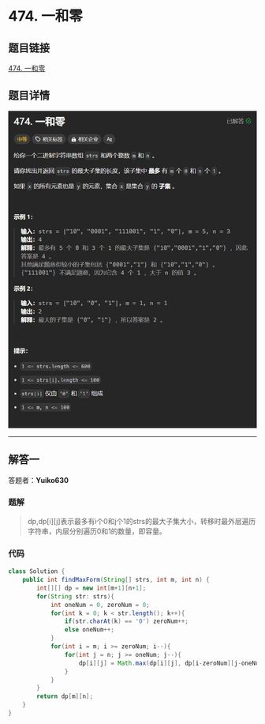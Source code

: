 # 474. 一和零
## 题目链接  
[474. 一和零](https://leetcode.cn/problems/ones-and-zeroes/description/)
## 题目详情
![题目图片](Img/474.png)

***
## 解答一
答题者：**Yuiko630**

### 题解
>dp,dp[i][j]表示最多有i个0和j个1的strs的最大子集大小，转移时最外层遍历字符串，内层分别遍历0和1的数量，即容量。

### 代码
``` Java
class Solution {
    public int findMaxForm(String[] strs, int m, int n) {
        int[][] dp = new int[m+1][n+1];
        for(String str: strs){
            int oneNum = 0, zeroNum = 0;
            for(int k = 0; k < str.length(); k++){
                if(str.charAt(k) == '0') zeroNum++;
                else oneNum++;
            }
            for(int i = m; i >= zeroNum; i--){
                for(int j = n; j >= oneNum; j--){
                    dp[i][j] = Math.max(dp[i][j], dp[i-zeroNum][j-oneNum] + 1);
                }
            }
        }
        return dp[m][n];
    }
}
```